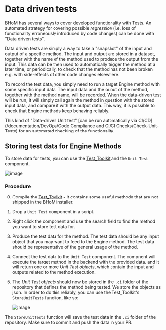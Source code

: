 # Data driven tests

BHoM has several ways to cover developed functionality with Tests. An automated strategy for covering possible _regression_ (i.e. loss of functionality erroneously introduced by code changes) can be done with "Data driven tests".

Data driven tests are simply a way to take a "snapshot" of the input and output of a specific method. The input and output are stored in a dataset, together with the name of the method used to produce the output from the input. This data can be then used to automatically trigger the method at a later time, or periodically, to check that the method has not been broken e.g. with side-effects of other code changes elsewhere.

To record the test data, you simply need to run a target Engine method with some specific input data. The input data and the ouput of the method, together with the method name, will be recorded. When the data-driven test will be run, it will simply call again the method in question with the stored input data, and compare it with the output data. This way, it is possible to check that Engine methods keep behaving reliably.

This kind of "Data-driven Unit test" [can be run automatically via CI/CD](/documentation/DevOps/Code Compliance and CI/CI Checks/Check-Unit-Tests) for an automated checking of the functionality.

## Storing test data for Engine Methods

To store data for tests, you can use the [Test_Toolkit](https://github.com/BHoM/Test_Toolkit) and the `Unit Test` component.

![image](https://user-images.githubusercontent.com/6352844/210525746-f55ad541-4022-4418-b35a-b2f174620c66.png)

### Procedure

0. Compile the [Test_Toolkit](https://github.com/BHoM/Test_Toolkit) - it contains some useful methods that are not shipped in the BHoM installer.
1. Drop a `Unit Test` component in a script.
2. Right click the component and use the search field to find the method you want to store test data for. 
3. Produce the test data for the method. The test data should be any input object that you may want to feed to the Engine method. The test data should be representative of the general usage of the method.
4. Connect the test data to the `Unit Test` component. The compnent will execute the target method in the backend with the provided data, and it will return one or more _Unit Test objects_, which contain the input and outputs related to the method execution.
5. The _Unit Test objects_ should now be stored in the `.ci` folder of the repository that defines the method being tested. We store the objects as json. In order to do this reliably, you can use the Test_Toolkit's `StoreUnitTests` function, like so:

   ![image](https://user-images.githubusercontent.com/6352844/210527902-53bdf492-d305-405b-9f2b-3be671204519.png)

The `StoreUnitTests` function will save the test data in the `.ci` folder of the repository. Make sure to commit and push the data in your PR.